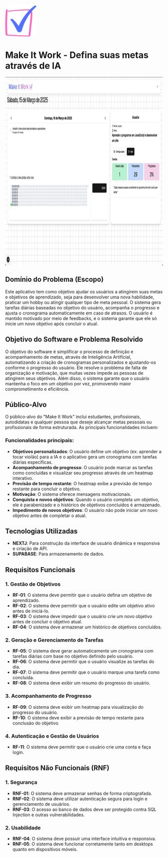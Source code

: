 <img loading="lazy" src="./public/logo_to_do.png" width="100" height="100"/>

# Make It Work - Defina suas metas através de IA 

<img loading="lazy" src="./public/system_print.png" width="900" height="600"/>

## Domínio do Problema (Escopo)

Este aplicativo tem como objetivo ajudar os usuários a atingirem suas metas e objetivos de aprendizado, seja para desenvolver uma nova habilidade, praticar um hobby ou atingir qualquer tipo de meta pessoal. O sistema gera tarefas diárias baseadas no objetivo do usuário, acompanha o progresso e ajusta o cronograma automaticamente em caso de atrasos. O usuário é mantido motivado por meio de feedbacks, e o sistema garante que ele só inicie um novo objetivo após concluir o atual.

## Objetivo do Software e Problema Resolvido

O objetivo do software é simplificar o processo de definição e acompanhamento de metas, através de Inteligência Artificial, automatizando a criação de cronogramas personalizados e ajustando-os conforme o progresso do usuário. Ele resolve o problema de falta de organização e motivação, que muitas vezes impede as pessoas de atingirem seus objetivos. Além disso, o sistema garante que o usuário mantenha o foco em um objetivo por vez, promovendo maior comprometimento e eficiência.

## Público-Alvo

O público-alvo do "Make It Work" inclui estudantes, profissionais, autodidatas e qualquer pessoa que deseje alcançar metas pessoais ou profissionais de forma estruturada. As principais funcionalidades incluem:

### Funcionalidades principais:

- **Objetivos personalizados**: O usuário define um objetivo (ex: aprender a tocar violão) para a IA e o aplicativo gera um cronograma com tarefas diárias específicas.
- **Acompanhamento de progresso**: O usuário pode marcar as tarefas como concluídas e visualizar seu progresso através de um heatmap interativo.
- **Previsão de tempo restante**: O heatmap exibe a previsão de tempo restante para concluir o objetivo.
- **Motivação**: O sistema oferece mensagens motivacionais.
- **Conquista e novos objetivos**: Quando o usuário completa um objetivo, ele é parabenizado e o histórico de objetivos concluídos é armazenado.
- **Impedimento de novos objetivos**: O usuário não pode iniciar um novo objetivo antes de completar o atual.

## Tecnologias Utilizadas

- **NEXTJ**: Para construção da interface de usuário dinâmica e responsiva e criação de API.
- **SUPABASE**: Para armazenamento de dados.

## Requisitos Funcionais

### 1. Gestão de Objetivos

- **RF-01**: O sistema deve permitir que o usuário defina um objetivo de aprendizado.
- **RF-02**: O sistema deve permitir que o usuário edite um objetivo ativo antes de iniciá-lo.
- **RF-03**: O sistema deve impedir que o usuário crie um novo objetivo antes de concluir o objetivo atual.
- **RF-04**: O sistema deve armazenar um histórico de objetivos concluídos.

### 2. Geração e Gerenciamento de Tarefas

- **RF-05**: O sistema deve gerar automaticamente um cronograma com tarefas diárias com base no objetivo definido pelo usuário.
- **RF-06**: O sistema deve permitir que o usuário visualize as tarefas do dia.
- **RF-07**: O sistema deve permitir que o usuário marque uma tarefa como concluída.
- **RF-08**: O sistema deve exibir um resumo do progresso do usuário.

### 3. Acompanhamento de Progresso

- **RF-09**: O sistema deve exibir um heatmap para visualização do progresso do usuário.
- **RF-10**: O sistema deve exibir a previsão de tempo restante para conclusão do objetivo.

### 4. Autenticação e Gestão de Usuários

- **RF-11**: O sistema deve permitir que o usuário crie uma conta e faça login.

## Requisitos Não Funcionais (RNF)

### 1. Segurança

- **RNF-01**: O sistema deve armazenar senhas de forma criptografada.
- **RNF-02**: O sistema deve utilizar autenticação segura para login e gerenciamento de usuários.
- **RNF-03**: O acesso ao banco de dados deve ser protegido contra SQL Injection e outras vulnerabilidades.

### 2. Usabilidade

- **RNF-04**: O sistema deve possuir uma interface intuitiva e responsiva.
- **RNF-05**: O sistema deve funcionar corretamente tanto em desktops quanto em dispositivos móveis.
